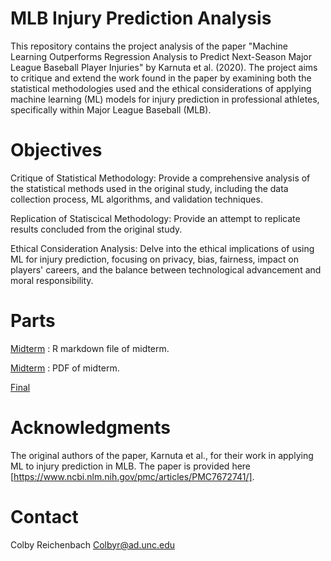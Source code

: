# MLB Injury Prediction Analysis
This repository contains the project analysis of the paper "Machine Learning Outperforms Regression Analysis to Predict Next-Season Major League Baseball Player Injuries" by Karnuta et al. (2020). The project aims to critique and extend the work found in the paper by examining both the statistical methodologies used and the ethical considerations of applying machine learning (ML) models for injury prediction in professional athletes, specifically within Major League Baseball (MLB).

# Objectives
Critique of Statistical Methodology: Provide a comprehensive analysis of the statistical methods used in the original study, including the data collection process, ML algorithms, and validation techniques. 

Replication of Statiscical Methodology: Provide an attempt to replicate results concluded from the original study.

Ethical Consideration Analysis: Delve into the ethical implications of using ML for injury prediction, focusing on privacy, bias, fairness, impact on players' careers, and the balance between technological advancement and moral responsibility.

# Parts
[Midterm](Midterm1.Rmd) : R markdown file of midterm.

[Midterm](Midterm1.pdf) : PDF of midterm.

[Final](Final.Rmd)

# Acknowledgments
The original authors of the paper, Karnuta et al., for their work in applying ML to injury prediction in MLB. The paper is provided here [https://www.ncbi.nlm.nih.gov/pmc/articles/PMC7672741/].

# Contact
Colby Reichenbach
Colbyr@ad.unc.edu
